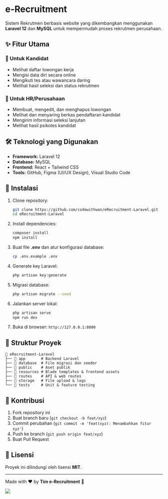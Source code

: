# e-Recruitment

Sistem Rekrutmen berbasis website yang dikembangkan menggunakan **Laravel 12** dan **MySQL** untuk mempermudah proses rekrutmen perusahaan.

## ✨ Fitur Utama

### 🎯 Untuk Kandidat 
- Melihat daftar lowongan kerja
- Mengisi data diri secara online
- Mengikuti tes atau wawancara daring
- Melihat hasil seleksi dan status rekrutmen

### 🏢 Untuk HR/Perusahaan

- Membuat, mengedit, dan menghapus lowongan
- Melihat dan menyaring berkas pendaftaran kandidat
- Mengirim informasi seleksi lanjutan
- Melihat hasil psikotes kandidat

## 🛠️ Teknologi yang Digunakan

- **Framework:** Laravel 12
- **Database:** MySQL
- **Frontend:** React + Tailwind CSS
- **Tools:** GitHub, Figma (UI/UX Design), Visual Studio Code

## 📌 Instalasi

1. Clone repository:
    ```bash
    git clone https://github.com/codewithwan/eRecruitment-Laravel.git
    cd eRecruitment-Laravel
    ```
2. Install dependencies:
    ```bash
    composer install
    npm install
    ```
3. Buat file **.env** dan atur konfigurasi database:
    ```bash
    cp .env.example .env
    ```
4. Generate key Laravel:
    ```bash
    php artisan key:generate
    ```
5. Migrasi database:
    ```bash
    php artisan migrate --seed
    ```
6. Jalankan server lokal:
    ```bash
    php artisan serve
    npm run dev
    ```
7. Buka di browser: `http://127.0.0.1:8000`

## 🚀 Struktur Proyek

```
📂 eRecruitment-Laravel
├── 📂 app       # Backend Laravel
├── 📂 database  # File migrasi dan seeder
├── 📂 public    # Aset publik
├── 📂 resources # Blade templates & frontend assets
├── 📂 routes    # API & web routes
├── 📂 storage   # File upload & logs
└── 📂 tests     # Unit & feature testing
```

## 🤝 Kontribusi

1. Fork repository ini
2. Buat branch baru (`git checkout -b feat/xyz`)
3. Commit perubahan (`git commit -m 'feat(xyz): Menambahkan fitur xyz'`)
4. Push ke branch (`git push origin feat/xyz`)
5. Buat Pull Request

## 📜 Lisensi

Proyek ini dilindungi oleh lisensi **MIT**.

---

Made with ❤️ by **Tim e-Recruitment** 🚀

<a href="https://github.com/codewithwan/eRecruitment-Laravel/graphs/contributors">
  <img src="https://contrib.rocks/image?repo=codewithwan/eRecruitment-Laravel" />
</a>
